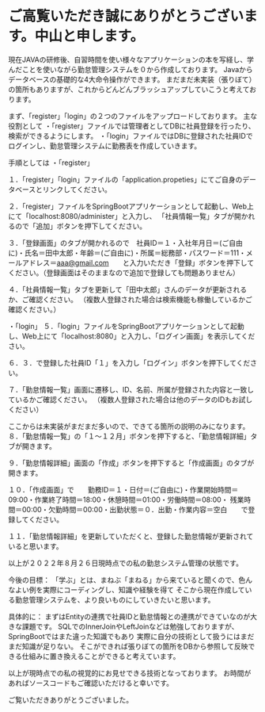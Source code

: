 # ご高覧いただき誠にありがとうございます。中山と申します。

現在JAVAの研修後、自習時間を使い様々なアプリケーションの本を写経し、学んだことを使いながら勤怠管理システムを０から作成しております。
Javaからデータベースの基礎的な4大命令操作ができます。
まだまだ未実装（張りぼて）の箇所もありますが、これからどんどんブラッシュアップしていこうと考えております。

まず、「register」「login」の２つのファイルをアップロードしております。
主な役割として
・「register」ファイルでは管理者としてDBに社員登録を行ったり、検索ができるようにします。
・「login」ファイルではDBに登録された社員IDでログインし、勤怠管理システムに勤務表を作成していきます。

手順としては
・「register」

１．「register」「login」ファイルの「application.propeties」にてご自身のデータベースとリンクしてください。

２．「register」ファイルをSpringBootアプリケーションとして起動し、Web上にて「localhost:8080/administer」と入力し、
「社員情報一覧」タブが開かれるので「追加」ボタンを押下してください。

３．「登録画面」のタブが開かれるので　社員ID＝１・入社年月日＝(ご自由に)・氏名＝田中太郎・年齢＝(ご自由に)・所属＝総務部・パスワード＝111・メールアドレス＝aaa@gmail.com　　と入力いただき「登録」ボタンを押下してください。（登録画面はそのままなので追加で登録しても問題ありません）

４．「社員情報一覧」タブを更新して「田中太郎」さんのデータが更新されるか、ご確認ください。
（複数人登録された場合は検索機能も稼働しているかご確認ください。）


・「login」
５．「login」ファイルをSpringBootアプリケーションとして起動し、Web上にて「localhost:8080」と入力し、「ログイン画面」を表示してください。

６．３．で登録した社員ID「１」を入力し「ログイン」ボタンを押下してください。

７．「勤怠情報一覧」画面に遷移し、ID、名前、所属が登録された内容と一致しているかご確認ください。
（複数人登録された場合は他のデータのIDもお試しください）


ここからは未実装がまだまだ多いので、できてる箇所の説明のみになります。
８．「勤怠情報一覧」の「１～１２月」ボタンを押下すると、「勤怠情報詳細」タブが開きます。

９．「勤怠情報詳細」画面の「作成」ボタンを押下すると「作成画面」のタブが開きます。

１０．「作成画面」で　　勤務ID＝１・日付＝(ご自由に)・作業開始時間＝09:00・作業終了時間＝18:00・休憩時間＝01:00・労働時間＝08:00・
残業時間＝00:00・欠勤時間＝00:00・出勤状態＝０．出勤・作業内容＝空白　　で登録してください。

１１．「勤怠情報詳細」を更新していただくと、登録した勤怠情報が更新されていると思います。

以上が２０２２年８月２６日現時点での私の勤怠システム管理の状態です。








今後の目標：
「学ぶ」とは、まねぶ「まねる」から来ていると聞くので、色んなよい例を実際にコーディングし、知識や経験を得て
そこから現在作成している勤怠管理システムを、より良いものにしていきたいと思います。

具体的に：
まずはEntityの連携で社員IDと勤怠情報との連携ができていなのが大きな課題です。
SQLでのInnerJoinやLeftJoinなどは勉強しておりますが、SpringBootではまた違った知識でもあり
実際に自分の技術として扱うにはまだまだ知識が足りない。
そこができれば張りぼての箇所をDBから参照して反映できる仕組みに置き換えることができると考えています。

以上が現時点での私の視覚的にお見せできる技術となっております。
お時間があればソースコードもご確認いただけると幸いです。

ご覧いただきありがとうございました。
